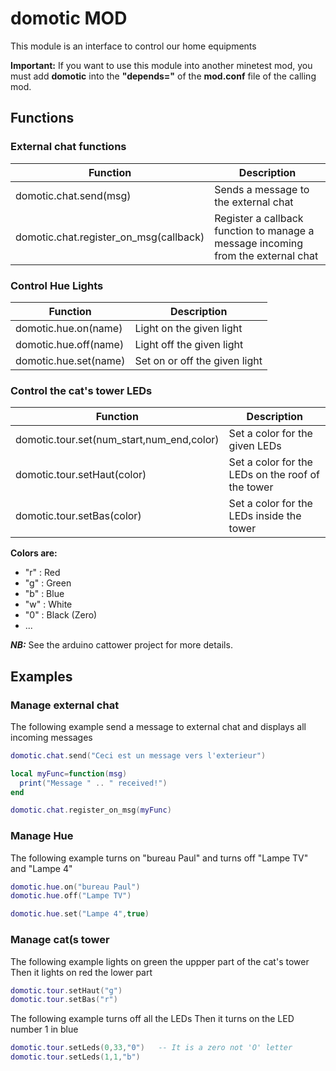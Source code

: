 # domotic MOD

This module is an interface to control our home equipments

**Important:** If you want to use this module into another minetest mod, you must add **domotic** into the **"depends="** of the **mod.conf** file of the calling mod.

## Functions

### External chat functions
Function | Description
-- | --
domotic.chat.send(msg)|Sends a message to the external chat
domotic.chat.register_on_msg(callback)|Register a callback function to manage a message incoming from the external chat

### Control Hue Lights
Function | Description
-- | --
domotic.hue.on(name)|Light on the given light
domotic.hue.off(name)|Light off the given light
domotic.hue.set(name)|Set on or off the given light

### Control the cat's tower LEDs
Function | Description
-- | --
domotic.tour.set(num_start,num_end,color)|Set a color for the given LEDs
domotic.tour.setHaut(color)|Set a color for the LEDs on the roof of the tower
domotic.tour.setBas(color)|Set a color for the LEDs inside the tower

**Colors are:**
- "r" : Red
- "g" : Green
- "b" : Blue
- "w" : White
- "0" : Black (Zero)
- ...

***NB:*** See the arduino cattower project for more details. 

## Examples

### Manage external chat

The following example send a message to external chat and displays all incoming messages

```lua
domotic.chat.send("Ceci est un message vers l'exterieur")

local myFunc=function(msg)
  print("Message " .. " received!")
end

domotic.chat.register_on_msg(myFunc)
```

### Manage Hue

The following example turns on "bureau Paul" and turns off "Lampe TV" and "Lampe 4"

```lua
domotic.hue.on("bureau Paul")
domotic.hue.off("Lampe TV")

domotic.hue.set("Lampe 4",true)
```

### Manage cat(s tower

The following example lights on green the uppper part of the cat's tower
Then it lights on red the lower part

```lua
domotic.tour.setHaut("g")
domotic.tour.setBas("r")
```

The following example turns off all the LEDs
Then it turns on the LED number 1 in blue

```lua
domotic.tour.setLeds(0,33,"0")   -- It is a zero not 'O' letter
domotic.tour.setLeds(1,1,"b")
```
